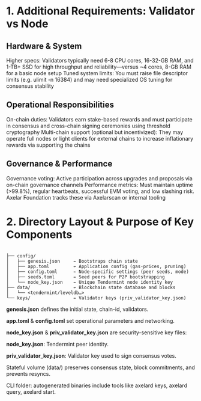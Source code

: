 # 1. Additional Requirements: Validator vs Node 

## Hardware & System
Higher specs: Validators typically need 6-8 CPU cores, 16-32-GB RAM, and 1-TB+ SSD for high throughput and reliability—versus ~4 cores, 8-GB RAM for a basic node setup 
Tuned system limits: You must raise file descriptor limits (e.g. ulimit -n 16384) and may need specialized OS tuning for consensus stability 

## Operational Responsibilities
On-chain duties: Validators earn stake-based rewards and must participate in consensus and cross-chain signing ceremonies using threshold cryptography 
Multi-chain support (optional but incentivized): They may operate full nodes or light clients for external chains to increase inflationary rewards via supporting the chains 

## Governance & Performance
Governance voting: Active participation across upgrades and proposals via on-chain governance channels 
Performance metrics: Must maintain uptime (>99.8%), regular heartbeats, successful EVM voting, and low slashing risk. Axelar Foundation tracks these via Axelarscan or internal tooling 

# 2. Directory Layout & Purpose of Key Components

```

├── config/
│   ├── genesis.json     ← Bootstraps chain state
│   ├── app.toml         ← Application config (gas-prices, pruning)
│   ├── config.toml      ← Node-specific settings (peer seeds, mode)
│   ├── seeds.toml       ← Seed peers for P2P bootstrapping
│   └── node_key.json    ← Unique Tendermint node identity key
├── data/                ← Blockchain state database and blocks
│   └── <tendermint/leveldb…>
└── keys/                ← Validator keys (priv_validator_key.json)

```

**genesis.json** defines the initial state, chain-id, validators.

**app.toml** & **config.toml** set operational parameters and networking.

**node_key.json** & **priv_validator_key.json** are security-sensitive key files:

**node_key.json**: Tendermint peer identity.

**priv_validator_key.json**: Validator key used to sign consensus votes.

Stateful volume (data/) preserves consensus state, block commitments, and prevents resyncs.

CLI folder: autogenerated binaries include tools like axelard keys, axelard query, axelard start.
